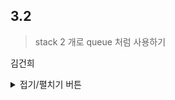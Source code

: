 ## 3.2

> stack 2 개로 queue 처럼 사용하기 

김건희
<details>
<summary>접기/펼치기 버튼</summary>

``` python
  
  class CustomQueue:
    first = []
    second = []

    def __init__(self, li):
        self.first = li[:]

    def push(self, val):
        self.first.append(val)

    def pop(self):
        for i in range(len(self.first)):
            self.second.append(self.first.pop())
        result = self.second.pop()
        for i in range(len(self.second)):
            self.first.append(self.second.pop())
        return result

if __name__ == "__main__":
    cqueue = CustomQueue([1,2,3,4,5,6])

    print(cqueue.pop())
    print(cqueue.pop())
    print(cqueue.pop())

  
```
  
</details>
